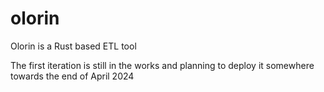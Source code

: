 # olorin
Olorin is a Rust based ETL tool

The first iteration is still in the works and planning to deploy it somewhere towards the end of April 2024
